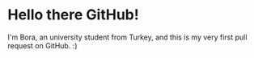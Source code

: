 # Hello there GitHub!

I'm Bora, an university student from Turkey, and this is my very first pull request on GitHub. :)

